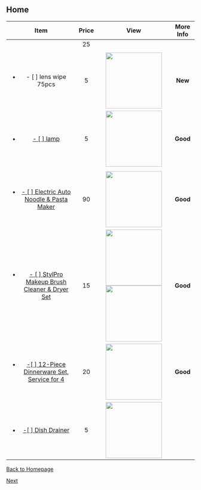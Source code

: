 ## Home



| Item | Price | View | More Info |
| :--: | :---: | :--: | :-------: |
|                                                              |  25   |                                                              |           |
|                                                              |       |                                                              |           |
|<a herf="https://amzn.to/2o742ZK"><ul><li>- [ ] lens wipe 75pcs </li></ul></a>|5|<img src="https://images-na.ssl-images-amazon.com/images/I/510g3xAb8mL.jpg" width="150">|**New**|
|<a href="https://bit.ly/2Augzj9"><ul><li>- [ ] lamp </li></ul></a>|5|<img src="https://www.ikea.com/PIAimages/0529949_PE646443_S5.JPG" width="150" />|**Good**|
|                                                              |       |                                                              ||
|<a href="<https://www.amazon.com/Joyoung-Electric-Noodle-Pasta-CTS-N1/dp/B01GGMD0OS/ref=sr_1_1?keywords=cts-n1&qid=1567429485&s=gateway&sr=8-1>"><ul><li> - [ ] Electric Auto Noodle & Pasta Maker</li></ul></a>|90|<img src="https://bit.ly/2PEioO0" width="150">|**Good**|
|<a href="https://bit.ly/2NjdSmu"><ul><li> - [ ] StylPro Makeup Brush Cleaner & Dryer Set</li><ul></ul></a>|15|<img src="https://bit.ly/2BNmUXr" width=150><img src="https://bit.ly/2BPvK7e" width=150>|**Good**|
|<a href="https://amzn.to/2Lu32s5"><ul><li> -[ ] 12-Piece Dinnerware Set, Service for 4</li></ul></a>|20|<img src="https://bit.ly/2PFshuS" width=150>|**Good**|
|<a href="https://amzn.to/2wguLYm"><ul><li> -[ ] Dish Drainer</li></ul></a>|5|<img src="https://bit.ly/2P82z12" width=150>||

[Back to Homepage](https://github.com/radium0729/Personal-Sale/blob/master/README.md)

[Next](https://github.com/radium0729/Personal-Sale/blob/master/Cosmetics.md)	
